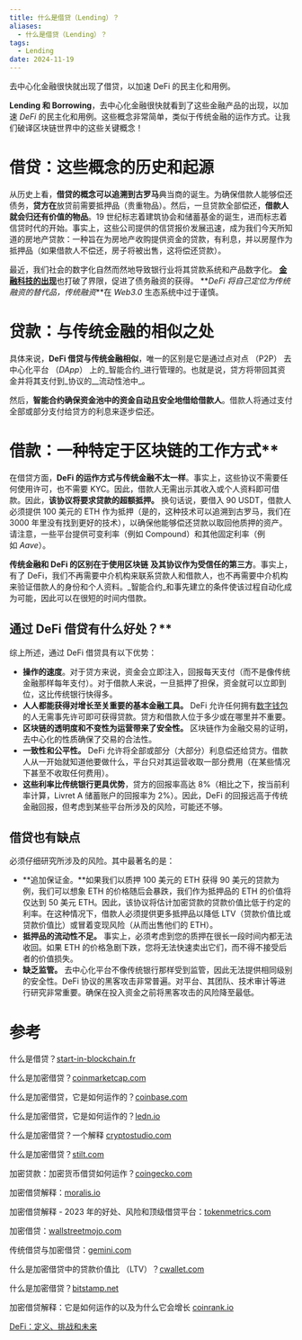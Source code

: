 ```yaml
---
title: 什么是借贷（Lending）？
aliases:
  - 什么是借贷（Lending）？
tags:
  - Lending
date: 2024-11-19
---
```

去中心化金融很快就出现了借贷，以加速 DeFi 的民主化和用例。



 **Lending 和 Borrowing**，去中心化金融很快就看到了这些金融产品的出现，以加速 _DeFi_ 的民主化和用例。这些概念非常简单，类似于传统金融的运作方式。让我们破译区块链世界中的这些关键概念！ 


# 借贷：这些概念的历史和起源


从历史上看，**借贷的概念可以追溯到古罗马**典当商的诞生。为确保借款人能够偿还债务，**贷方在**放贷前需要抵押品（贵重物品）。然后，一旦贷款全部偿还，**借款人就会归还有价值的物品**。19 世纪标志着建筑协会和储蓄基金的诞生，进而标志着信贷时代的开始。事实上，这些公司提供的信贷报价发展迅速，成为我们今天所知道的房地产贷款：一种旨在为房地产收购提供资金的贷款，有利息，并以房屋作为抵押品（如果借款人不偿还，房子将被出售，这将偿还贷款）。

最近，我们社会的数字化自然而然地导致银行业将其贷款系统和产品数字化。 [**金融科技的出现**](https://www.planetegrandesecoles.com/etude-fintech-2023)也打破了界限，促进了债务融资的获得。 **_DeFi 将自己定位为传统融资的替代品，传统融资_**在 _Web3.0_ 生态系统中过于谨慎。


# 贷款：与传统金融的相似之处

具体来说，**DeFi 借贷与传统金融相似**，唯一的区别是它是通过点对点 （P2P） 去中心化平台 （_DApp_） 上的_智能合约_进行管理的。也就是说，贷方将带回其资金并将其支付到_协议的__流动性池中_。 

然后，**智能合约确保资金池中的资金自动且安全地借给借款人**。借款人将通过支付全部或部分支付给贷方的利息来逐步偿还。 

# 借款：一种特定于区块链的工作方式**

在借贷方面，**DeFi 的运作方式与传统金融不太一样**。事实上，这些协议不需要任何使用许可，也不需要 KYC。因此，借款人无需出示其收入或个人资料即可借款。因此，**该协议将要求贷款的超额抵押。** 换句话说，要借入 90 USDT，借款人必须提供 100 美元的 ETH 作为抵押（是的，这种技术可以追溯到古罗马，我们在 3000 年里没有找到更好的技术），以确保他能够偿还贷款以取回他质押的资产。请注意，一些平台提供可变利率（例如 Compound）和其他固定利率（例如 _Aave_）。

**传统金融和 DeFi 的区别在于使用区块链** **及其协议作为受信任的第三方**。事实上，有了 DeFi，我们不再需要中介机构来联系贷款人和借款人，也不再需要中介机构来验证借款人的身份和个人资料。_智能合约_和事先建立的条件使该过程自动化成为可能，因此可以在很短的时间内借款。 


## 通过 DeFi 借贷有什么好处？**

综上所述，通过 DeFi 借贷具有以下优势：


- **操作的速度**。对于贷方来说，资金会立即注入，回报每天支付（而不是像传统金融那样每年支付）。对于借款人来说，一旦抵押了担保，资金就可以立即到位，这比传统银行快得多。
- **人人都能获得对增长至关重要的基本金融工具。** DeFi 允许任何拥有[数字钱包](https://start-in-blockchain.fr/cryptomonnaie-quel-portefeuille-wallet-choisir/)的人无需事先许可即可获得贷款。贷方和借款人位于多少或在哪里并不重要。 
- **区块链的透明度和不变性为运营带来了安全性。** 区块链作为金融交易的证明，去中心化的性质确保了交易的合法性。
- **一致性和公平性。** DeFi 允许将全部或部分（大部分）利息偿还给贷方。借款人从一开始就知道他要做什么，平台只对其运营收取一部分费用（在某些情况下甚至不收取任何费用）。 
- **这些利率比传统银行更具优势**，贷方的回报率高达 8%（相比之下，按当前利率计算，Livret A 储蓄账户的回报率为 2%）。因此，DeFi 的回报远高于传统金融回报，但考虑到某些平台所涉及的风险，可能还不够。



## 借贷也有缺点

必须仔细研究所涉及的风险。其中最著名的是：
 
- **追加保证金。**如果我们以质押 100 美元的 ETH 获得 90 美元的贷款为例，我们可以想象 ETH 的价格随后会暴跌，我们作为抵押品的 ETH 的价值将仅达到 50 美元 ETH。因此，该协议将估计加密贷款的贷款价值比低于约定的利率。在这种情况下，借款人必须提供更多抵押品以降低 LTV（贷款价值比或贷款价值比）或冒着变现风险（从而出售他们的 ETH）。
- **抵押品的流动性不足。** 事实上，必须考虑到您的质押在很长一段时间内都无法收回。如果 ETH 的价格急剧下跌，您将无法快速卖出它们，而不得不接受后者的价值损失。 
- **缺乏监管。** 去中心化平台不像传统银行那样受到监管，因此无法提供相同级别的安全性。DeFi 协议的黑客攻击非常普遍。对平台、其团队、技术审计等进行研究非常重要。确保在投入资金之前将黑客攻击的风险降至最低。

# 参考

什么是借贷？[start-in-blockchain.fr](https://start-in-blockchain.fr/lending-borrowing-definition-avantages-incovenients/)

什么是加密借贷？[coinmarketcap.com](https://coinmarketcap.com/academy/article/what-is-crypto-lending)

什么是加密借贷，它是如何运作的？[coinbase.com](https://www.coinbase.com/en-fr/learn/advanced-trading/what-is-crypto-lending-and-how-does-it-work)

什么是加密借贷，它是如何运作的？[ledn.io](https://blog.ledn.io/en/crypto-lending)

什么是加密借贷？一个解释 [cryptostudio.com](https://www.cryptostudio.com/lending-abc/how-crypto-lending-works/)

什么是加密借贷？[stilt.com](https://www.stilt.com/crypto/what-is-crypto-lending/)

加密贷款：加密货币借贷如何运作？[coingecko.com](https://www.coingecko.com/learn/what-are-crypto-loans-and-how-do-crypto-loans-work)

加密借贷解释：[moralis.io](https://academy.moralis.io/blog/crypto-lending-explained)

加密借贷解释 - 2023 年的好处、风险和顶级借贷平台：[tokenmetrics.com](https://www.tokenmetrics.com/blog/crypto-lending)

加密借贷：[wallstreetmojo.com](https://www.wallstreetmojo.com/crypto-lending/)

传统借贷与加密借贷：[gemini.com](https://www.gemini.com/cryptopedia/peer-to-peer-lending-crypto-loans-crypto-lending)

什么是加密借贷中的贷款价值比 （LTV）？[cwallet.com](https://cwallet.com/blog/what-is-loan-to-value-ltv-ratio-in-crypto-lending/)

什么是加密借贷？[bitstamp.net](https://www.bitstamp.net/learn/crypto-trading/what-is-crypto-lending/)

加密借贷解释：它是如何运作的以及为什么它会增长 [coinrank.io](https://www.coinrank.io/learn/what-is-crypto-lending/)

[DeFi：定义、挑战和未来](https://www.trainy.co/fr/blog/18/La-DeFi-definition-enjeux-et-avenir)

